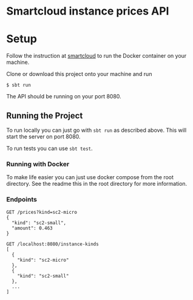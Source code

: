 # Smartcloud instance prices API

# Setup

Follow the instruction at [smartcloud](https://hub.docker.com/r/smartpayco/smartcloud) to run the Docker container on your machine.

Clone or download this project onto your machine and run

```
$ sbt run
```

The API should be running on your port 8080.

## Running the Project

To run locally you can just go with `sbt run` as described above. This will start the server on port 8080.

To run tests you can use `sbt test`.

### Running with Docker

To make life easier you can just use docker compose from the root directory. See the readme this in the root directory for more information.

### Endpoints

```
GET /prices?kind=sc2-micro
{
  "kind": "sc2-small",
  "amount": 0.463
}
```

```
GET /localhost:8080/instance-kinds
[
  {
    "kind": "sc2-micro"
  },
  {
    "kind": "sc2-small"
  },
  ...
]
```
